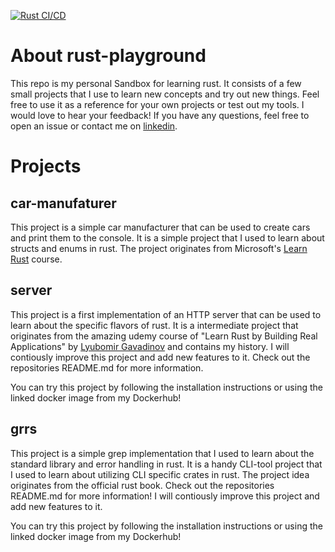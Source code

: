 [![Rust CI/CD](https://github.com/juweins/rust-playground/actions/workflows/rust.yml/badge.svg)](https://github.com/juweins/rust-playground/actions/workflows/rust.yml)

# About rust-playground
This repo is my personal Sandbox for learning rust. It consists of a few small projects that I use to learn new concepts and try out new things. Feel free to use it as a reference for your own projects or test out my tools. I would love to hear your feedback! If you have any questions, feel free to open an issue or contact me on [linkedin](github.com/juweins/juweins).

# Projects
## car-manufaturer
This project is a simple car manufacturer that can be used to create cars and print them to the console. It is a simple project that I used to learn about structs and enums in rust. The project originates from Microsoft's [Learn Rust](https://docs.microsoft.com/en-us/learn/modules/rust-get-started/) course.

## server
This project is a first implementation of an HTTP server that can be used to learn about the specific flavors of rust. It is a intermediate project that originates from the amazing udemy course of "Learn Rust by Building Real Applications" by [Lyubomir Gavadinov](https://github.com/gavadinov/Learn-Rust-by-Building-Real-Applications) and contains my history. I will contiously improve this project and add new features to it. Check out the repositories README.md for more information.

You can try this project by following the installation instructions or using the linked docker image from my Dockerhub!

## grrs
This project is a simple grep implementation that I used to learn about the standard library and error handling in rust. It is a handy CLI-tool project that I used to learn about utilizing CLI specific crates in rust. The project idea originates from the official rust book. Check out the repositories README.md for more information! I will contiously improve this project and add new features to it.

You can try this project by following the installation instructions or using the linked docker image from my Dockerhub!
